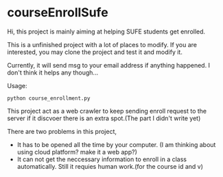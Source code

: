 # courseEnrollSufe
Hi, this project is mainly aiming at helping SUFE students get enrolled.

This is a unfinished project with a lot of places to modify.
If you are interested, you may clone the project and test it and modify it.

Currently, it will send msg to your email address if anything happened. I don't think it helps any though...

Usage:

```python course_enrollment.py```

This project act as a web crawler to keep sending enroll request to the server if it discvoer there is an extra spot.(The part I didn't write yet)


There are two problems in this project,
 * It has to be opened all the time by your computer. (I am thinking about using cloud platform? make it a web app?)
 * It can not get the neccessary information to enroll in a class automatically. Still it requies human work.(for the course id and v)



